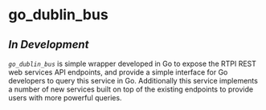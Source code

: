 # go_dublin_bus

 ## *In Development*

 _`go_dublin_bus`_ is simple wrapper developed in Go to expose the RTPI REST web services API endpoints, and provide a simple interface for Go developers to query this service in Go. Additionally this service implements a number of new services built on top of the existing endpoints to provide users with more powerful queries. 

 
